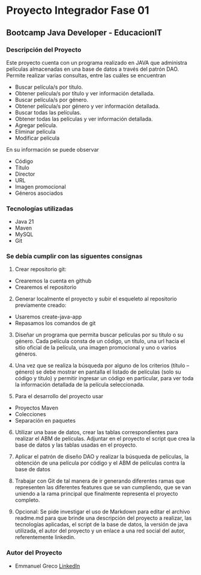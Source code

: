 
# Proyecto Integrador Fase 01
## Bootcamp Java Developer - EducacionIT

### Descripción del Proyecto
Este proyecto cuenta con un programa realizado en JAVA que administra películas almacenadas en una base de datos a través del patrón DAO. Permite realizar varias consultas, entre las cuáles se encuentran
- Buscar película/s por título.
- Obtener película/s por título y ver información detallada.
- Buscar película/s por género.
- Obtener película/s por género y ver información detallada.
- Buscar todas las películas.
- Obtener todas las películas y ver información detallada.
- Agregar película.
- Eliminar película
- Modificar película

En su información se puede observar
- Código
- Título
- Director
- URL
- Imagen promocional
- Géneros asociados

### Tecnologías utilizadas
- Java 21
- Maven
- MySQL
- Git

### Se debía cumplir con las siguentes consignas
1. Crear repositorio git:
- Crearemos la cuenta en github
- Crearemos el repositorio

2. Generar localmente el proyecto y subir el esqueleto al repositorio previamente creado:
- Usaremos create-java-app
- Repasamos los comandos de git

3. Diseñar un programa que permita buscar películas por su título o su género. Cada película consta de un código, un título, una url hacia el sitio oficial de la película, una imagen promocional y uno o varios géneros.

4. Una vez que se realiza la búsqueda por alguno de los criterios (título – género) se debe mostrar en pantalla el listado de películas (solo su código y titulo) y permitir ingresar un código en particular, para ver toda la información detallada de la película seleccionada.

5. Para el desarrollo del proyecto usar
- Proyectos Maven
- Colecciones
- Separación en paquetes

6. Utilizar una base de datos, crear las tablas correspondientes para realizar el ABM de películas. Adjuntar en el proyecto el script que crea la base de datos y las tablas usadas en el proyecto.

7. Aplicar el patrón de diseño DAO y realizar la búsqueda de películas, la obtención de una película por código y el ABM de películas contra la base de datos

8. Trabajar con Git de tal manera de ir generando diferentes ramas que representen las diferentes features que se van cumpliendo, que se van uniendo a la rama principal que finalmente representa el proyecto completo.

9. Opcional: Se pide investigar el uso de Markdown para editar el archivo readme.md para que brinde una descripción del proyecto a realizar, las tecnologías aplicadas, el script de la base de datos, la versión de java utilizada, el autor del proyecto y un enlace a una red social del autor, referentemente linkedin.

### Autor del Proyecto
- Emmanuel Greco [LinkedIn](www.linkedin.com/in/emmanuel-antonio-greco-689691b7)

